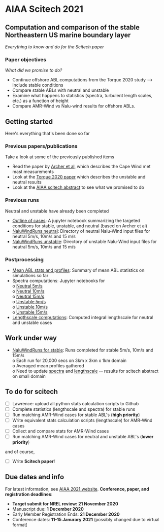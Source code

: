 # AIAA Scitech 2021
## Computation and comparison of the stable Northeastern US marine boundary layer
_Everything to know and do for the Scitech paper_

### Paper objectives
_What did we promise to do?_
- Continue offshore ABL computations from the Torque 2020 study --> include stable conditions
- Compare stable ABLs with neutral and unstable
- Examine what happens to statistics (spectra, turbulent length scales, etc.) as a function of height
- Compare AMR-Wind vs Nalu-wind results for offshore ABLs.

## Getting started
Here's everything that's been done so far

### Previous papers/publications
Take a look at some of the previously published items
- Read the paper by [Archer et al](literature/Archer_JGR_2016JD024896.pdf), which describes the Cape Wind met mast measurements
- Look at the [Torque 2020 paper](literature/Cheung_2020_J_Phys_Conf_Ser_1618_062038.pdf) which describes the unstable and neutral results
- Look at the [AIAA scitech abstract](literature/Scitech2021_Abstract_SAND2020-5758A.pdf) to see what we promised to do

### Previous runs
Neutral and unstable have already been completed
- [Outline of cases](PreliminaryThoughts.ipynb): A jupyter notebook summarizing the targeted conditions for stable, unstable, and neutral (based on Archer et al)
- [NaluWindRuns neutral](NaluWindRuns/neutral): Directory of neutral Nalu-Wind input files for neutral 5m/s, 10m/s and 15 m/s
- [NaluWindRuns unstable](NaluWindRuns/unstable): Directory of unstable Nalu-Wind input files for neutral 5m/s, 10m/s and 15 m/s

### Postprocessing
- [Mean ABL stats and profiles](Postprocessing/ABLStats/All_Good_ABLRuns.ipynb): Summary of mean ABL statistics on simulations so far
- Spectra computations: Jupyter notebooks for     
   o [Neutral  5m/s](Postprocessing/ABLSpectra/Spectra_Neutral_05ms.ipynb)  
   o [Neutral 10m/s](Postprocessing/ABLSpectra/Spectra_Neutral_10ms.ipynb)  
   o [Neutral 15m/s](Postprocessing/ABLSpectra/Spectra_Neutral_15ms.ipynb)  
   o [Unstable  5m/s](Postprocessing/ABLSpectra/Spectra_Unstable_05ms.ipynb)  
   o [Unstable 10m/s](Postprocessing/ABLSpectra/Spectra_Unstable_10ms.ipynb)  
   o [Unstable 15m/s](Postprocessing/ABLSpectra/Spectra_Unstable_15ms.ipynb)  
- [Lengthscale computations](Postprocessing/ABLLength/All_ABL_Lengthscale.ipynb): Computed integral lengthscale for neutral and unstable cases

## Work under way
- [NaluWindRuns for stable](NaluWindRuns/stable): Runs completed for stable 5m/s, 10m/s and 15m/s  
   o Each run for 20,000 secs on 3km x 3km x 1km domain  
   o Averaged mean profiles gathered  
   o Need to update [spectra](Postprocessing/ABLSpectra/Spectra_Stable_05ms.ipynb) and [lengthscale](Postprocessing/ABLLength/ABLLengthscale_Stable_05.ipynb)
     -- results for scitech abstract on small domain

## To do for scitech
- [ ] Lawrence: upload all python stats calculation scripts to Github
- [ ] Complete statistics (lengthscale and spectra) for stable runs
- [ ] Run matching AMR-Wind cases for stable ABL's (__high priority__)
- [ ] Write equivalent stats calculation scripts (lengthscale) for AMR-Wind cases
- [ ] Collect and compare stats for AMR-Wind cases
- [ ] Run matching AMR-Wind cases for neutral and unstable ABL's (__lower priority__)

and of course,
- [ ] Write **Scitech paper**!

## Due dates and info
For latest information, see [AIAA 2021 website](https://www.aiaa.org/SciTech).
**Conference, paper, and registration deadlines:**
- **Target submit for NREL review: 21 November 2020**
- Manuscript due: **1 December 2020**
- Early Member Registration Ends: **21 December 2020**
- Conference dates: **11-15 Janurary 2021** (possibly changed due to virtual format)
